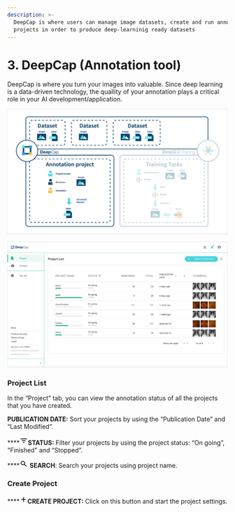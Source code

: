 ```yaml
---
description: >-
  DeepCap is where users can manage image datasets, create and run annotation
  projects in order to produce deep-learninig ready datasets
---
```


# 3. DeepCap (Annotation tool)

DeepCap is where you turn your images into valuable. Since deep learning is a data-driven technology, the quallity of your annotation plays a critical role in your AI development/application.

![](../.gitbook/assets/con-3-0-1.png)

![](../.gitbook/assets/con-3-0-2.png)

### Project List

In the “Project” tab, you can view the annotation status of all the projects that you have created.

**PUBLICATION DATE:** Sort your projects by using the “Publication Date” and “Last Modified”.

\*\*\*\*![](../.gitbook/assets/con-icon-11.png)**STATUS:** Filter your projects by using the project status: “On going”, "Finished" and “Stopped”.

\*\*\*\*![](../.gitbook/assets/con-icon-6.png) **SEARCH**: Search your projects using project name.

### Create Project

\*\*\*\*![](../.gitbook/assets/con-icon-13.png)**CREATE PROJECT:** Click on this button and start the project settings.

